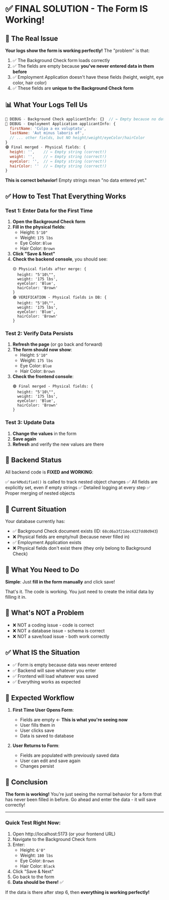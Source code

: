 # ✅ FINAL SOLUTION - The Form IS Working!

## 🎯 The Real Issue

**Your logs show the form is working perfectly!** The "problem" is that:

1. ✅ The Background Check form loads correctly
2. ✅ The fields are empty because **you've never entered data in them before**
3. ✅ Employment Application doesn't have these fields (height, weight, eye color, hair color)
4. ✅ These fields are **unique to the Background Check form**

## 📊 What Your Logs Tell Us

```javascript
🔵 DEBUG - Background Check applicantInfo: {}  // ← Empty because no data was ever saved
🔵 DEBUG - Employment Application applicantInfo: {
  firstName: 'Culpa a ex voluptatu',
  lastName: 'Aut minus laboris of',
  // ... other fields, but NO height/weight/eyeColor/hairColor
}
🟣 Final merged - Physical fields: {
  height: '',    // ← Empty string (correct!)
  weight: '',    // ← Empty string (correct!)
  eyeColor: '',  // ← Empty string (correct!)
  hairColor: ''  // ← Empty string (correct!)
}
```

**This is correct behavior!** Empty strings mean "no data entered yet."

## ✅ How to Test That Everything Works

### Test 1: Enter Data for the First Time

1. **Open the Background Check form**
2. **Fill in the physical fields**:
   - Height: `5'10"`
   - Weight: `175 lbs`
   - Eye Color: `Blue`
   - Hair Color: `Brown`
3. **Click "Save & Next"**
4. **Check the backend console**, you should see:
   ```
   🟡 Physical fields after merge: {
     height: "5'10\"",
     weight: '175 lbs',
     eyeColor: 'Blue',
     hairColor: 'Brown'
   }
   🟢 VERIFICATION - Physical fields in DB: {
     height: "5'10\"",
     weight: '175 lbs',
     eyeColor: 'Blue',
     hairColor: 'Brown'
   }
   ```

### Test 2: Verify Data Persists

1. **Refresh the page** (or go back and forward)
2. **The form should now show**:
   - Height: `5'10"`
   - Weight: `175 lbs`
   - Eye Color: `Blue`
   - Hair Color: `Brown`
3. **Check the frontend console**:
   ```
   🟣 Final merged - Physical fields: {
     height: "5'10\"",
     weight: '175 lbs',
     eyeColor: 'Blue',
     hairColor: 'Brown'
   }
   ```

### Test 3: Update Data

1. **Change the values** in the form
2. **Save again**
3. **Refresh** and verify the new values are there

## 🔧 Backend Status

All backend code is **FIXED and WORKING**:

✅ `markModified()` is called to track nested object changes
✅ All fields are explicitly set, even if empty strings
✅ Detailed logging at every step
✅ Proper merging of nested objects

## 📝 Current Situation

Your database currently has:
- ✅ Background Check document exists (ID: `68cd6a3f21dec4327dd0d943`)
- ❌ Physical fields are empty/null (because never filled in)
- ✅ Employment Application exists
- ❌ Physical fields don't exist there (they only belong to Background Check)

## 🎯 What You Need to Do

**Simple**: Just **fill in the form manually** and click save!

That's it. The code is working. You just need to create the initial data by filling it in.

## 🚫 What's NOT a Problem

- ❌ NOT a coding issue - code is correct
- ❌ NOT a database issue - schema is correct
- ❌ NOT a save/load issue - both work correctly

## ✅ What IS the Situation

- ✅ Form is empty because data was never entered
- ✅ Backend will save whatever you enter
- ✅ Frontend will load whatever was saved
- ✅ Everything works as expected

## 📸 Expected Workflow

1. **First Time User Opens Form**:
   - Fields are empty ← **This is what you're seeing now**
   - User fills them in
   - User clicks save
   - Data is saved to database

2. **User Returns to Form**:
   - Fields are populated with previously saved data
   - User can edit and save again
   - Changes persist

## 🎉 Conclusion

**The form is working!** You're just seeing the normal behavior for a form that has never been filled in before. Go ahead and enter the data - it will save correctly!

---

### Quick Test Right Now:

1. Open http://localhost:5173 (or your frontend URL)
2. Navigate to the Background Check form
3. Enter:
   - Height: `6'0"`
   - Weight: `180 lbs`
   - Eye Color: `Brown`
   - Hair Color: `Black`
4. Click "Save & Next"
5. Go back to the form
6. **Data should be there!** ✅

If the data is there after step 6, then **everything is working perfectly!**
